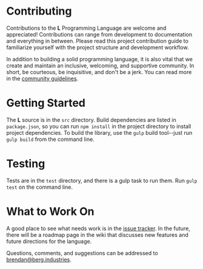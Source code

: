 Contributing
============

Contributions to the __L__ Programming Language are welcome and appreciated!
Contributions can range from development to documentation and
everything in between.
Please read this project contribution guide to familiarize yourself with the
project structure and development workflow.

In addition to building a solid programming language, it is also vital that we
create and maintain an inclusive, welcoming, and supportive community.
In short, be courteous, be inquisitive, and don't be a jerk.
You can read more in the [community guidelines][cg].

# Getting Started

The __L__ source is in the `src` directory.
Build dependencies are listed in `package.json`, so you can run `npm install`
in the project directory to install project dependencies.
To build the library, use the `gulp` build tool--just run `gulp build`
from the command line.

# Testing

Tests are in the `test` directory, and there is a gulp task to run them.
Run `gulp test` on the command line.

# What to Work On

A good place to see what needs work is in the [issue tracker][issues].
In the future, there will be a roadmap page in the wiki that discusses new
features and future directions for the language.

Questions, comments, and suggestions can be addressed to
[brendan@berg.industries][mailto].


[cg]: https://github.com/brendanberg/l/blob/master/docs/community_guidelines.md
[issues]: https://github.com/brendanberg/l/issues
[mailto]: mailto:brendan@berg.industries
